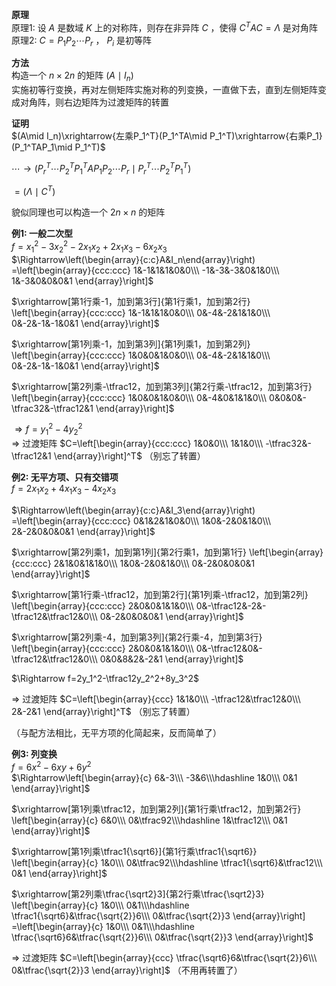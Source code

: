 **原理**  
原理1: 设 $A$ 是数域 $K$ 上的对称阵，则存在非异阵 $C$ ，使得 $C^TAC=\Lambda$ 是对角阵  
原理2:  $C=P_1P_2\cdots P_r$ ， $P_i$ 是初等阵  
  
**方法**   
构造一个 $n\times 2n$ 的矩阵 $(A\mid I_n)$   
实施初等行变换，再对左侧矩阵实施对称的列变换，一直做下去，直到左侧矩阵变成对角阵，则右边矩阵为过渡矩阵的转置  
  
**证明**   
 $(A\mid I_n)\xrightarrow{左乘P_1^T}(P_1^TA\mid P_1^T)\xrightarrow{右乘P_1}(P_1^TAP_1\mid P_1^T)$   
  
 $\cdots\to(P_r^T\cdots P_2^TP_1^TAP_1P_2\cdots P_r\mid P_r^T\cdots P_2^TP_1^T)$   
  
 $=(\Lambda\mid C^T)$   
  
貌似同理也可以构造一个 $2n\times n$ 的矩阵  
  
**例1: 一般二次型**  
 $f=x_1^2-3x_2^2-2x_1x_2+2x_1x_3-6x_2x_3$   
 $\Rightarrow\left(\begin{array}{c:c}A&I_n\end{array}\right)  
=\left[\begin{array}{ccc:ccc}  
1&-1&1&1&0&0\\\ -1&-3&-3&0&1&0\\\ 1&-3&0&0&0&1  
\end{array}\right]$   
  
 $\xrightarrow[第1行乘-1，加到第3行]{第1行乘1，加到第2行}  
\left[\begin{array}{ccc:ccc}  
1&-1&1&1&0&0\\\ 0&-4&-2&1&1&0\\\ 0&-2&-1&-1&0&1  
\end{array}\right]$   
  
 $\xrightarrow[第1列乘-1，加到第3列]{第1列乘1，加到第2列}  
\left[\begin{array}{ccc:ccc}  
1&0&0&1&0&0\\\ 0&-4&-2&1&1&0\\\ 0&-2&-1&-1&0&1  
\end{array}\right]$   
  
 $\xrightarrow[第2列乘-\tfrac12，加到第3列]{第2行乘-\tfrac12，加到第3行}  
\left[\begin{array}{ccc:ccc}  
1&0&0&1&0&0\\\ 0&-4&0&1&1&0\\\ 0&0&0&-\tfrac32&-\tfrac12&1  
\end{array}\right]$   
  
 $\Rightarrow f=y_1^2-4y_2^2$   
 $\Rightarrow$ 过渡矩阵 $C=\left[\begin{array}{ccc:ccc}  
1&0&0\\\ 1&1&0\\\ -\tfrac32&-\tfrac12&1  
\end{array}\right]^T$ （别忘了转置）  
  
**例2: 无平方项、只有交错项**  
 $f=2x_1x_2+4x_1x_3-4x_2x_3$   
  
 $\Rightarrow\left(\begin{array}{c:c}A&I_3\end{array}\right)  
=\left[\begin{array}{ccc:ccc}  
0&1&2&1&0&0\\\ 1&0&-2&0&1&0\\\ 2&-2&0&0&0&1  
\end{array}\right]$   
  
 $\xrightarrow[第2列乘1，加到第1列]{第2行乘1，加到第1行}  
\left[\begin{array}{ccc:ccc}  
2&1&0&1&1&0\\\ 1&0&-2&0&1&0\\\ 0&-2&0&0&0&1  
\end{array}\right]$   
  
 $\xrightarrow[第1行乘-\tfrac12，加到第2行]{第1列乘-\tfrac12，加到第2列}  
\left[\begin{array}{ccc:ccc}  
2&0&0&1&1&0\\\ 0&-\tfrac12&-2&-\tfrac12&\tfrac12&0\\\ 0&-2&0&0&0&1  
\end{array}\right]$   
  
 $\xrightarrow[第2列乘-4，加到第3列]{第2行乘-4，加到第3行}  
\left[\begin{array}{ccc:ccc}  
2&0&0&1&1&0\\\ 0&-\tfrac12&0&-\tfrac12&\tfrac12&0\\\ 0&0&8&2&-2&1  
\end{array}\right]$   
  
 $\Rightarrow f=2y_1^2-\tfrac12y_2^2+8y_3^2$   
  
 $\Rightarrow$ 过渡矩阵 $C=\left[\begin{array}{ccc}  
1&1&0\\\ -\tfrac12&\tfrac12&0\\\ 2&-2&1  
\end{array}\right]^T$ （别忘了转置）  
  
（与配方法相比，无平方项的化简起来，反而简单了）  
  
**例3: 列变换**  
 $f=6x^2-6xy+6y^2$   
 $\Rightarrow\left[\begin{array}{c}  
6&-3\\\ -3&6\\\hdashline 1&0\\\ 0&1  
\end{array}\right]$   
  
 $\xrightarrow[第1列乘\tfrac12，加到第2列]{第1行乘\tfrac12，加到第2行}  
\left[\begin{array}{c}  
6&0\\\ 0&\tfrac92\\\hdashline 1&\tfrac12\\\ 0&1  
\end{array}\right]$   
  
 $\xrightarrow[第1列乘\tfrac1{\sqrt6}]{第1行乘\tfrac1{\sqrt6}}  
\left[\begin{array}{c}  
1&0\\\ 0&\tfrac92\\\hdashline \tfrac1{\sqrt6}&\tfrac12\\\ 0&1  
\end{array}\right]$   
  
 $\xrightarrow[第2列乘\tfrac{\sqrt2}3]{第2行乘\tfrac{\sqrt2}3}  
\left[\begin{array}{c}  
1&0\\\ 0&1\\\hdashline \tfrac1{\sqrt6}&\tfrac{\sqrt{2}}6\\\ 0&\tfrac{\sqrt{2}}3  
\end{array}\right]  
=\left[\begin{array}{c}  
1&0\\\ 0&1\\\hdashline \tfrac{\sqrt6}6&\tfrac{\sqrt{2}}6\\\ 0&\tfrac{\sqrt{2}}3  
\end{array}\right]$   
  
 $\Rightarrow$ 过渡矩阵 $C=\left[\begin{array}{ccc}  
\tfrac{\sqrt6}6&\tfrac{\sqrt{2}}6\\\ 0&\tfrac{\sqrt{2}}3  
\end{array}\right]$ （不用再转置了）  
